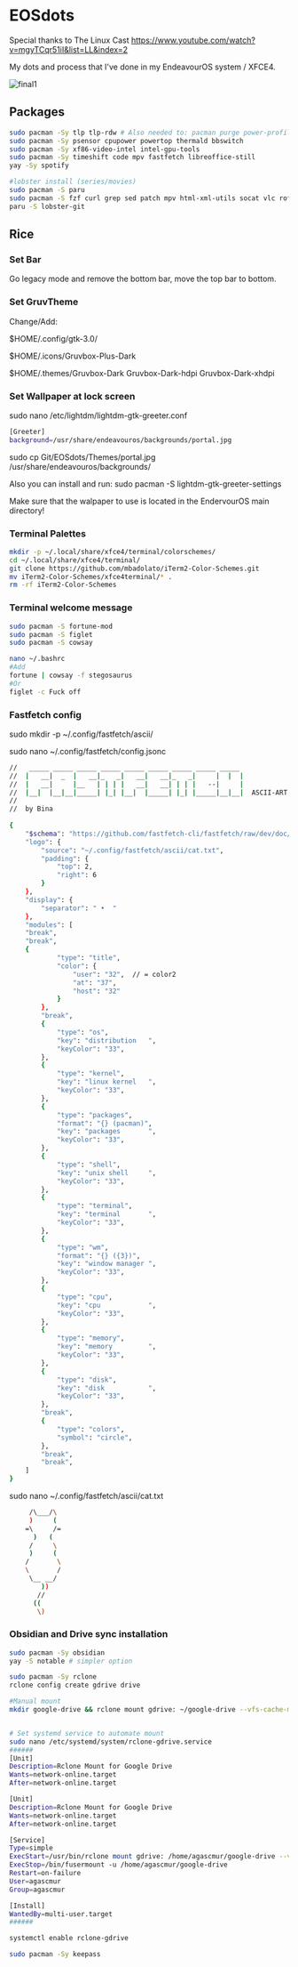 # EOSdots

Special thanks to The Linux Cast https://www.youtube.com/watch?v=mgyTCqr51iI&list=LL&index=2

My dots and process that I've done in my EndeavourOS system / XFCE4.

![final1](https://github.com/user-attachments/assets/bc145aa4-4227-4472-aa7e-3d0e2623a048)


## Packages

```sh
sudo pacman -Sy tlp tlp-rdw # Also needed to: pacman purge power-profiles-daemon
sudo pacman -Sy psensor cpupower powertop thermald bbswitch
sudo pacman -Sy xf86-video-intel intel-gpu-tools
sudo pacman -Sy timeshift code mpv fastfetch libreoffice-still
yay -Sy spotify

#lobster install (series/movies)
sudo pacman -S paru
sudo pacman -S fzf curl grep sed patch mpv html-xml-utils socat vlc rofi
paru -S lobster-git
```
## Rice

### Set Bar
Go legacy mode and remove the bottom bar, move the top bar to bottom.

### Set GruvTheme
Change/Add:

$HOME/.config/gtk-3.0/

$HOME/.icons/Gruvbox-Plus-Dark

$HOME/.themes/Gruvbox-Dark  Gruvbox-Dark-hdpi  Gruvbox-Dark-xhdpi

### Set Wallpaper at lock screen
sudo nano /etc/lightdm/lightdm-gtk-greeter.conf
```sh
[Greeter]
background=/usr/share/endeavouros/backgrounds/portal.jpg
```
sudo cp Git/EOSdots/Themes/portal.jpg /usr/share/endeavouros/backgrounds/

Also you can install and run:
sudo pacman -S lightdm-gtk-greeter-settings

Make sure that the walpaper to use is located in the EndervourOS main directory!

### Terminal Palettes
```sh
mkdir -p ~/.local/share/xfce4/terminal/colorschemes/
cd ~/.local/share/xfce4/terminal/
git clone https://github.com/mbadolato/iTerm2-Color-Schemes.git
mv iTerm2-Color-Schemes/xfce4terminal/* .
rm -rf iTerm2-Color-Schemes
```

### Terminal welcome message
```sh
sudo pacman -S fortune-mod
sudo pacman -S figlet
sudo pacman -S cowsay

nano ~/.bashrc
#Add
fortune | cowsay -f stegosaurus
#Or
figlet -c Fuck off
```

### Fastfetch config
sudo mkdir -p ~/.config/fastfetch/ascii/

sudo nano ~/.config/fastfetch/config.jsonc
```sh
//   _____ _____ _____ _____ _____ _____ _____ _____ _____ 
//  |   __|  _  |   __|_   _|   __|   __|_   _|     |  |  |
//  |   __|     |__   | | | |   __|   __| | | |   --|     |
//  |__|  |__|__|_____| |_| |__|  |_____| |_| |_____|__|__|  ASCII-ART
//
//  by Bina
 
{
    "$schema": "https://github.com/fastfetch-cli/fastfetch/raw/dev/doc/json_schema.json",
    "logo": {
        "source": "~/.config/fastfetch/ascii/cat.txt",
        "padding": {
            "top": 2,
            "right": 6
        }
    },
    "display": {
        "separator": " •  "
    },
    "modules": [
	"break",
	"break",
	{
            "type": "title",
            "color": {
                "user": "32",  // = color2
                "at": "37",
                "host": "32"
            }
        },
        "break",
        {
            "type": "os",
            "key": "distribution   ",
            "keyColor": "33",
        },
        {
            "type": "kernel",
            "key": "linux kernel   ",
            "keyColor": "33",
        },
        {
            "type": "packages",
            "format": "{} (pacman)",
            "key": "packages       ",
            "keyColor": "33",  
        },
        {
            "type": "shell",
            "key": "unix shell     ",
            "keyColor": "33", 
        },
        {
            "type": "terminal",
            "key": "terminal       ",
            "keyColor": "33", 
        },
        {
            "type": "wm",
            "format": "{} ({3})",
            "key": "window manager ",
            "keyColor": "33", 
        },
        {
            "type": "cpu",
            "key": "cpu            ",
            "keyColor": "33",
        },
        {
            "type": "memory",
            "key": "memory         ",
            "keyColor": "33",
        },
        {
            "type": "disk",
            "key": "disk           ",
            "keyColor": "33",
        },
        "break",
        {
            "type": "colors",
            "symbol": "circle",
        },
        "break",
        "break",
    ]
}
```

sudo nano ~/.config/fastfetch/ascii/cat.txt
```sh
     /\___/\
     )     (
    =\     /=
      )   (
     /     \
     )     (
    /       \
    \       /
     \__ __/
        ))
       //
      ((
       \)
```
### Obsidian and Drive sync installation

```sh
sudo pacman -Sy obsidian
yay -S notable # simpler option

sudo pacman -Sy rclone
rclone config create gdrive drive

#Manual mount
mkdir google-drive && rclone mount gdrive: ~/google-drive --vfs-cache-mode writes &


# Set systemd service to automate mount
sudo nano /etc/systemd/system/rclone-gdrive.service
######
[Unit]
Description=Rclone Mount for Google Drive
Wants=network-online.target
After=network-online.target

[Unit]
Description=Rclone Mount for Google Drive
Wants=network-online.target
After=network-online.target

[Service]
Type=simple
ExecStart=/usr/bin/rclone mount gdrive: /home/agascmur/google-drive --vfs-cache-mode writes
ExecStop=/bin/fusermount -u /home/agascmur/google-drive
Restart=on-failure
User=agascmur
Group=agascmur

[Install]
WantedBy=multi-user.target
######

systemctl enable rclone-gdrive

sudo pacman -Sy keepass
```
